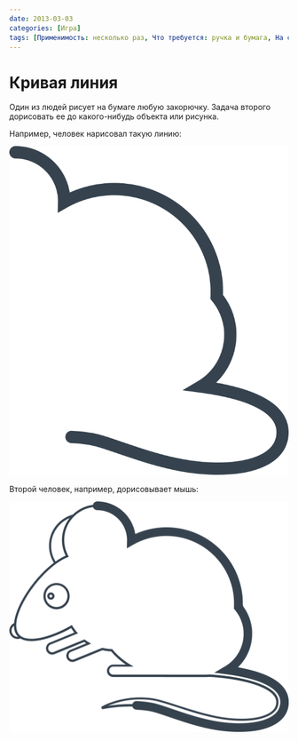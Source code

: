 ```yaml
---
date: 2013-03-03
categories: [Игра]
tags: [Применимость: несколько раз, Что требуется: ручка и бумага, На сколько людей рассчитано: от 2, Подвижность: нет]
---
```


# Кривая линия

Один из людей рисует на бумаге любую закорючку. Задача второго дорисовать ее до какого-нибудь объекта или рисунка.

Например, человек нарисовал такую линию:

![Кривая линия](img/curved-line_01.svg)

Второй человек, например, дорисовывает мышь:

![Мышь](img/curved-line_02.svg)

